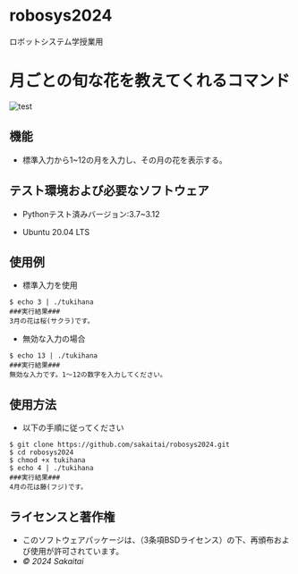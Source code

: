 # robosys2024
ロボットシステム学授業用

# 月ごとの旬な花を教えてくれるコマンド
![test](https://github.com/sakaitai/robosys2024/actions/workflows/test.yml/badge.svg)

## 機能
- 標準入力から1~12の月を入力し、その月の花を表示する。

## テスト環境および必要なソフトウェア
- Pythonテスト済みバージョン:3.7~3.12
  
- Ubuntu 20.04 LTS
 
 ## 使用例
- 標準入力を使用
  
```
$ echo 3 | ./tukihana
###実行結果###
3月の花は桜(サクラ)です。
```
  
- 無効な入力の場合

  
```
$ echo 13 | ./tukihana
###実行結果### 
無効な入力です。1〜12の数字を入力してください。
``` 

## 使用方法
- 以下の手順に従ってください

```
$ git clone https://github.com/sakaitai/robosys2024.git
$ cd robosys2024
$ chmod +x tukihana
$ echo 4 | ./tukihana
###実行結果###
4月の花は藤(フジ)です。
```




## ライセンスと著作権
- このソフトウェアパッケージは、（3条項BSDライセンス）の下、再頒布および使用が許可されています。
-  *© 2024 Sakaitai*
